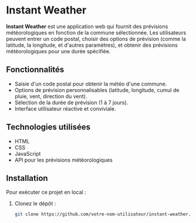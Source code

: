 # Instant Weather

**Instant Weather** est une application web qui fournit des prévisions météorologiques en fonction de la commune sélectionnée. Les utilisateurs peuvent entrer un code postal, choisir des options de prévision (comme la latitude, la longitude, et d'autres paramètres), et obtenir des prévisions météorologiques pour une durée spécifiée.

## Fonctionnalités

- Saisie d'un code postal pour obtenir la météo d'une commune.
- Options de prévision personnalisables (latitude, longitude, cumul de pluie, vent, direction du vent).
- Sélection de la durée de prévision (1 à 7 jours).
- Interface utilisateur réactive et conviviale.

## Technologies utilisées

- HTML
- CSS
- JavaScript
- API pour les prévisions météorologiques

## Installation

Pour exécuter ce projet en local :

1. Clonez le dépôt :

   ```bash
   git clone https://github.com/votre-nom-utilisateur/instant-weather.git

